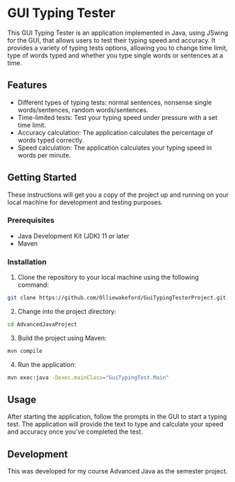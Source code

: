 # GUI Typing Tester

This GUI Typing Tester is an application implemented in Java, using JSwing for the GUI, that allows users to test their typing speed and accuracy. It provides a variety of typing tests options, allowing you to change time limit, type of words typed and whether you type single words or sentences at a time.

## Features

- Different types of typing tests: normal sentences, nonsense single words/sentences, random words/sentences.
- Time-limited tests: Test your typing speed under pressure with a set time limit.
- Accuracy calculation: The application calculates the percentage of words typed correctly.
- Speed calculation: The application calculates your typing speed in words per minute.

## Getting Started

These instructions will get you a copy of the project up and running on your local machine for development and testing purposes.

### Prerequisites

- Java Development Kit (JDK) 11 or later
- Maven

### Installation

1. Clone the repository to your local machine using the following command:

```bash
git clone https://github.com/Olliewakeford/GuiTypingTesterProject.git
```

2. Change into the project directory:

```bash
cd AdvancedJavaProject
```

3. Build the project using Maven:

```bash
mvn compile
```

4. Run the application:

```bash
mvn exec:java -Dexec.mainClass="GuiTypingTest.Main"
```

## Usage
After starting the application, follow the prompts in the GUI to start a typing test. The application will provide the text to type and calculate your speed and accuracy once you've completed the test.

## Development
This was developed for my course Advanced Java as the semester project.
